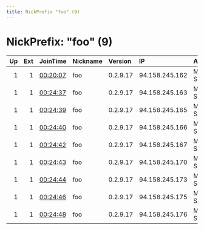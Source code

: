 ```yaml
---
title: NickPrefix "foo" (9)
---
```


# NickPrefix: "foo" (9)

|   Up |   Ext | JoinTime                                                                                            | Nickname   | Version   | IP             | AS            | CC   |   ORp |   Dirp | OS    | Contact              |   eFamMembers |
|-----:|------:|:----------------------------------------------------------------------------------------------------|:-----------|:----------|:---------------|:--------------|:-----|------:|-------:|:------|:---------------------|--------------:|
|    1 |     1 | [00:20:07](https://metrics.torproject.org/rs.html#details/EE0F58273F7EEC975E9200CEDA2D64D55847615C) | foo        | 0.2.9.17  | 94.158.245.162 | MivoCloud SRL | md   |   443 |      0 | Linux | foorelay@hotmail.com |            10 |
|    1 |     1 | [00:24:37](https://metrics.torproject.org/rs.html#details/6A5E9801D81B273DB5ABB8F8815F1CF9F796AE44) | foo        | 0.2.9.17  | 94.158.245.163 | MivoCloud SRL | md   |   443 |      0 | Linux | foorelay@hotmail.com |            10 |
|    1 |     1 | [00:24:39](https://metrics.torproject.org/rs.html#details/5842A8AC2811E7BB0E849279D0020A46BA754352) | foo        | 0.2.9.17  | 94.158.245.165 | MivoCloud SRL | md   |   443 |      0 | Linux | foorelay@hotmail.com |            10 |
|    1 |     1 | [00:24:40](https://metrics.torproject.org/rs.html#details/BE087A8A806F395B92A47DE5528694BD9C550AB0) | foo        | 0.2.9.17  | 94.158.245.166 | MivoCloud SRL | md   |   443 |      0 | Linux | foorelay@hotmail.com |            10 |
|    1 |     1 | [00:24:42](https://metrics.torproject.org/rs.html#details/3804D70CEE2229F602B3930C10F7B93B9C0EB0E7) | foo        | 0.2.9.17  | 94.158.245.167 | MivoCloud SRL | md   |   443 |      0 | Linux | foorelay@hotmail.com |            10 |
|    1 |     1 | [00:24:43](https://metrics.torproject.org/rs.html#details/DFEFC09F22BC7CED39DCBDF325C550D73296FD7B) | foo        | 0.2.9.17  | 94.158.245.170 | MivoCloud SRL | md   |   443 |      0 | Linux | foorelay@hotmail.com |            10 |
|    1 |     1 | [00:24:44](https://metrics.torproject.org/rs.html#details/AF6E21D929E1D3FD6CE8FD4242F8E45AC58540D8) | foo        | 0.2.9.17  | 94.158.245.173 | MivoCloud SRL | md   |   443 |      0 | Linux | foorelay@hotmail.com |            10 |
|    1 |     1 | [00:24:46](https://metrics.torproject.org/rs.html#details/BEFAE917185681AC09F3A409D335A07549334D95) | foo        | 0.2.9.17  | 94.158.245.175 | MivoCloud SRL | md   |   443 |      0 | Linux | foorelay@hotmail.com |            10 |
|    1 |     1 | [00:24:48](https://metrics.torproject.org/rs.html#details/CB56D6211D807FA6321D3FF4A028802DDF95D22F) | foo        | 0.2.9.17  | 94.158.245.176 | MivoCloud SRL | md   |   443 |      0 | Linux | foorelay@hotmail.com |            10 |
